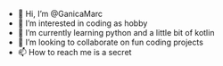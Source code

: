 - 👋 Hi, I’m @GanicaMarc
- 👀 I’m interested in coding as hobby
- 🌱 I’m currently learning python and a little bit of kotlin
- 💞️ I’m looking to collaborate on fun coding projects
- 📫 How to reach me is a secret

<!---
GanicaMarc/GanicaMarc is a ✨ special ✨ repository because its `README.md` (this file) appears on your GitHub profile.
You can click the Preview link to take a look at your changes.
--->
